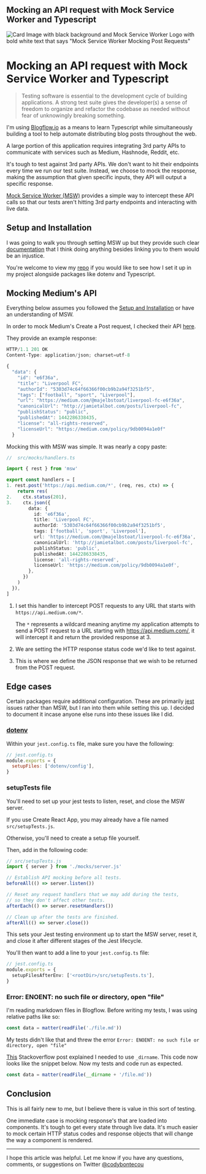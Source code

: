 ## Mocking an API request with Mock Service Worker and Typescript


![Card Image with black background and Mock Service Worker Logo with bold white text that says "Mock Service Worker Mocking Post Requests"](https://codybontecou.com/images/MSW-Meta.png)

# Mocking an API request with Mock Service Worker and Typescript

> Testing software is essential to the development cycle of building applications. A strong test suite gives the developer(s) a sense of freedom to organize and refactor the codebase as needed without fear of unknowingly breaking something.

<HeaderMeta :author=$frontmatter.author :date=$frontmatter.date />

I'm using [Blogflow.io](https://github.com/CodyBontecou/blogflow.io/) as a means to learn Typescript while simultaneously building a tool to help automate distributing blog posts throughout the web.

A large portion of this application requires integrating 3rd party APIs to communicate with services such as Medium, Hashnode, Reddit, etc.

It's tough to test against 3rd party APIs. We don't want to hit their endpoints every time we run our test suite. Instead, we choose to mock the response, making the assumption that given specific inputs, they API will output a specific response.

[Mock Service Worker (MSW)](https://mswjs.io/) provides a simple way to intercept these API calls so that our tests aren't hitting 3rd party endpoints and interacting with live data.

## Setup and Installation

I was going to walk you through setting MSW up but they provide such clear [documentation](https://mswjs.io/docs/getting-started/install) that I think doing anything besides linking you to them would be an injustice.

You're welcome to view my [repo](https://github.com/CodyBontecou/blogflow.io) if you would like to see how I set it up in my project alongside packages like dotenv and Typescript.

## Mocking Medium's API

Everything below assumes you followed the [Setup and Installation](#installation) or have an understanding of MSW.

In order to mock Medium's Create a Post request, I checked their API [here](https://github.com/Medium/medium-api-docs#32-publications).

They provide an example response:

```js
HTTP/1.1 201 OK
Content-Type: application/json; charset=utf-8

{
  "data": {
    "id": "e6f36a",
    "title": "Liverpool FC",
    "authorId": "5303d74c64f66366f00cb9b2a94f3251bf5",
    "tags": ["football", "sport", "Liverpool"],
    "url": "https://medium.com/@majelbstoat/liverpool-fc-e6f36a",
    "canonicalUrl": "http://jamietalbot.com/posts/liverpool-fc",
    "publishStatus": "public",
    "publishedAt": 1442286338435,
    "license": "all-rights-reserved",
    "licenseUrl": "https://medium.com/policy/9db0094a1e0f"
  }
```

Mocking this with MSW was simple. It was nearly a copy paste:

```ts
//  src/mocks/handlers.ts

import { rest } from 'msw'

export const handlers = [
1. rest.post('https://api.medium.com/*', (req, res, ctx) => {
    return res(
2.    ctx.status(201),
3.    ctx.json({
        data: {
          id: 'e6f36a',
          title: 'Liverpool FC',
          authorId: '5303d74c64f66366f00cb9b2a94f3251bf5',
          tags: ['football', 'sport', 'Liverpool'],
          url: 'https://medium.com/@majelbstoat/liverpool-fc-e6f36a',
          canonicalUrl: 'http://jamietalbot.com/posts/liverpool-fc',
          publishStatus: 'public',
          publishedAt: 1442286338435,
          license: 'all-rights-reserved',
          licenseUrl: 'https://medium.com/policy/9db0094a1e0f',
        },
      })
    )
  }),
]
```

1. I set this handler to intercept POST requests to any URL that starts with `https://api.medium.com/*`.

   The `*` represents a wildcard meaning anytime my application attempts to send a POST request to a URL starting with https://api.medium.com/, it will intercept it and return the provided response at 3.

2. We are setting the HTTP response status code we'd like to test against.
3. This is where we define the JSON response that we wish to be returned from the POST request.

## Edge cases

Certain packages require additional configuration. These are primarily [jest](https://jestjs.io/) issues rather than MSW, but I ran into them while setting this up. I decided to document it incase anyone else runs into these issues like I did.

### [dotenv](https://github.com/motdotla/dotenv)

Within your `jest.config.ts` file, make sure you have the following:

```js
// jest.config.ts
module.exports = {
  setupFiles: ['dotenv/config'],
}
```

### setupTests file

You'll need to set up your jest tests to listen, reset, and close the MSW server.

If you use Create React App, you may already have a file named `src/setupTests.js`.

Otherwise, you'll need to create a setup file yourself.

Then, add in the following code:

```ts
// src/setupTests.js
import { server } from './mocks/server.js'

// Establish API mocking before all tests.
beforeAll(() => server.listen())

// Reset any request handlers that we may add during the tests,
// so they don't affect other tests.
afterEach(() => server.resetHandlers())

// Clean up after the tests are finished.
afterAll(() => server.close())
```

This sets your Jest testing environment up to start the MSW server, reset it, and close it after different stages of the Jest lifecycle.

You'll then want to add a line to your `jest.config.ts` file:

```ts
// jest.config.ts
module.exports = {
  setupFilesAfterEnv: ['<rootDir>/src/setupTests.ts'],
}
```

### Error: ENOENT: no such file or directory, open "file"

I'm reading markdown files in Blogflow. Before writing my tests, I was using relative paths like so:

```js
const data = matter(readFile('./file.md'))
```

My tests didn't like that and threw the error `Error: ENOENT: no such file or directory, open "file"`

[This](https://stackoverflow.com/a/59179782/6642089) Stackoverflow post explained I needed to use `_dirname`. This code now looks like the snippet below. Now my tests and code run as expected.

```js
const data = matter(readFile(__dirname + '/file.md'))
```

## Conclusion

This is all fairly new to me, but I believe there is value in this sort of testing.

One immediate case is mocking response's that are loaded into components. It's tough to get every state through live data. It's much easier to mock certain HTTP status codes and response objects that will change the way a component is rendered.

---

I hope this article was helpful. Let me know if you have any questions, comments, or suggestions on Twitter [@codybontecou](https://twitter.com/CodyBontecou)

<SimpleNewsletter />
<Post />
